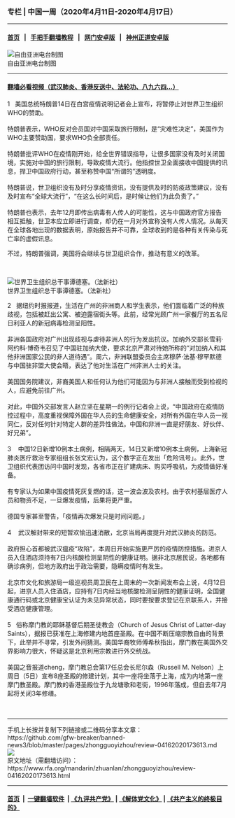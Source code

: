 ### 专栏 | 中国一周（2020年4月11日-2020年4月17日）
------------------------

#### [首页](https://github.com/gfw-breaker/banned-news3/blob/master/README.md) &nbsp;&nbsp;|&nbsp;&nbsp; [手把手翻墙教程](https://github.com/gfw-breaker/guides/wiki) &nbsp;&nbsp;|&nbsp;&nbsp; [网门安卓版](https://github.com/oGate2/oGate) &nbsp;&nbsp;|&nbsp;&nbsp; [神州正道安卓版](https://github.com/SzzdOgate/update) 



<div id="headerimg">
 <img alt="自由亚洲电台制图" src="https://www.rfa.org/mandarin/yataibaodao/huanjing/jt-04152020120327.html/Untitled-2.jpg/@@images/63f244eb-9ec7-4c55-ab89-920a1a5f2d4d.jpeg" title="自由亚洲电台制图"/>
 <div id="headerimgcontents">
  <div id="headerimgcaption">
   <span>
    自由亚洲电台制图
   </span>
   <!-- zoomattribute -->
  </div>
  <!-- headerimgcaption -->
 </div>
 <!-- headerimagecontents -->
</div>

<hr/>


#### [翻墙必看视频（武汉肺炎、香港反送中、法轮功、八九六四...）](https://github.com/gfw-breaker/banned-news3/blob/master/pages/link3.md)

<div id="storytext">
 <div>
  <div class="slot_header">
  </div>
 </div>
 <p>
  1   美国总统特朗普14日在白宫疫情说明记者会上宣布，将暂停止对世界卫生组织WHO的赞助。
  <br/>
  <br/>
  特朗普表示，WHO反对会员国对中国采取旅行限制，是“灾难性决定”，美国作为WHO主要赞助国，要求WHO负全部责任。
  <br/>
  <br/>
  特朗普批评WHO在疫情刚开始，给全世界错误指导，让很多国家没有及时关闭国境，实施对中国的旅行限制，导致疫情大流行。他指控世卫全面接收中国提供的讯息，捍卫中国政府行动，甚至称赞中国“所谓的”透明度。
  <br/>
  <br/>
  特朗普说，世卫组织没有及时分享疫情资讯，没有提供及时的防疫政策建议，没有及时宣布“全球大流行”，“在这么长时间后，是时候让他们为此负责了。”
  <br/>
  <br/>
  特朗普也表示，去年12月即传出病毒有人传人的可能性，这与中国政府官方报告相互抵触，世卫本应立即进行调查，却仍在一月对外宣称没有人传人情况。从每天在全球各地出现的数据表明，原始报告并不可靠，全球收到的是各种有关传染与死亡率的虚假讯息。
 </p>
 <p>
  不过，特朗普强调，美国将会继续与世卫组织合作，推动有意义的改革。
 </p>
 <p>
  <br/>
  <div class="image-inline captioned" style="width:1500px;">
   <div style="width:1500px;">
    <img alt="世界卫生组织总干事谭德塞。（法新社）" src="https://www.rfa.org/mandarin/Xinwen/1-04092020081935.html/000_1OK2HK.jpg" title="世界卫生组织总干事谭德塞。（法新社）"/>
   </div>
   <div class="image-caption">
    <span style="width:1500px;">
     世界卫生组织总干事谭德塞。（法新社）
    </span>
    <span class="copyright">
    </span>
   </div>
  </div>
 </p>
 <p>
  2   据纽约时报报道，生活在广州的非洲商人和学生表示，他们面临着广泛的种族歧视，包括被赶出公寓、被迫露宿街头等。此前，经常光顾广州一家餐厅的五名尼日利亚人的新冠病毒检测呈阳性。
  <br/>
  <br/>
  非洲各国政府对广州出现歧视与虐待非洲人的行为发出抗议。加纳外交部长雪莉·阿约科·博奇韦召见了中国驻加纳大使，要求北京严肃对待她所称的“对加纳人和其他非洲国家公民的非人道待遇”。周六，非洲联盟委员会主席穆萨·法基·穆罕默德与中国驻非盟大使会晤，表达了他对生活在广州非洲人士的关注。
  <br/>
  <br/>
  美国国务院建议，非裔美国人和任何认为他们可能因为与非洲人接触而受到检视的人，应避免前往广州。
  <br/>
  <br/>
  对此，中国外交部发言人赵立坚在星期一的例行记者会上说，“中国政府在疫情防控过程中，高度重视保障外国在华人员的生命健康安全，对所有外国在华人员一视同仁，反对任何针对特定人群的差异性做法。中国和非洲一直是好朋友、好伙伴、好兄弟”。
  <br/>
  <br/>
  3    中国12日新增10例本土病例，相隔两天，14日又新增10例本土病例，上海新冠肺炎医疗救治专家组组长张文宏认为，这个数字正在发出「危险讯号」。此外，世卫组织代表团访问中国时发现，各省市正在扩建病床、购买呼吸机，为疫情做好准备。
  <br/>
  <br/>
  有专家认为如果中国疫情死灰复燃的话，这一波会波及农村。由于农村基层医疗人员和物资不足，一旦爆发疫情，后果将更严重。
  <br/>
  <br/>
  德国专家甚至警告，「疫情再次爆发只是时间问题。」
  <br/>
  <br/>
  4    武汉解封带来的短暂欢愉迅速消散，北京当局再度提升对武汉肺炎的防范。
  <br/>
  <br/>
  政府担心首都被武汉瘟疫“攻陷”，本周日开始实施更严厉的疫情防控措施。进京人员入住酒店须持有7日内核酸检测呈阴性的健康证明。据非北京居民说，各地都有确诊病例，但地方政府出于政治需要，隐瞒疫情时有发生。
  <br/>
  <br/>
  北京市文化和旅游局一级巡视员周卫民在上周末的一次新闻发布会上说，4月12日起，进京人员入住酒店，应持有7日内经当地核酸检测呈阴性的健康证明，全国健康通行码或北京健康宝认证为未见异常状态，同时要按要求登记在京联系人，并接受酒店健康管理。
  <br/>
  <br/>
  5   俗称摩门教的耶稣基督后期圣徒教会（Church of Jesus Christ of Latter-day Saints），据报已获准在上海修建内地首座圣殿。在中国不断压缩宗教自由的背景下，此举并不寻常，引发外间猜测。美国华裔牧师傅希秋指出，摩门教在美国外交界影响力很大，怀疑这是北京利用宗教进行外交统战。
  <br/>
  <br/>
  美国之音报道cheng，摩门教总会第17任总会长尼尔森（Russell M. Nelson）上周日（5日）宣布8座圣殿的修建计划，其中一座将坐落于上海，成为内地第一座摩门教圣殿。摩门教的香港圣殿位于九龙塘歌和老街，1996年落成，但自去年7月起将关闭3年修缮。
  <br/>
  <br/>
  <br/>
 </p>
</div>

<hr/>
手机上长按并复制下列链接或二维码分享本文章：<br/>
https://github.com/gfw-breaker/banned-news3/blob/master/pages/zhongguoyizhou/review-04162020173613.md <br/>
<a href='https://github.com/gfw-breaker/banned-news3/blob/master/pages/zhongguoyizhou/review-04162020173613.md'><img src='https://github.com/gfw-breaker/banned-news3/blob/master/pages/zhongguoyizhou/review-04162020173613.md.png'/></a> <br/>
原文地址（需翻墙访问）：https://www.rfa.org/mandarin/zhuanlan/zhongguoyizhou/review-04162020173613.html


------------------------
#### [首页](https://github.com/gfw-breaker/banned-news3/blob/master/README.md) &nbsp;|&nbsp; [一键翻墙软件](https://github.com/gfw-breaker/nogfw/blob/master/README.md) &nbsp;| [《九评共产党》](https://github.com/gfw-breaker/9ping.md/blob/master/README.md#九评之一评共产党是什么) | [《解体党文化》](https://github.com/gfw-breaker/jtdwh.md/blob/master/README.md) | [《共产主义的终极目的》](https://github.com/gfw-breaker/gczydzjmd.md/blob/master/README.md)


<img src='http://gfw-breaker.win/banned-news3/pages/zhongguoyizhou/review-04162020173613.md' width='0px' height='0px'/>
